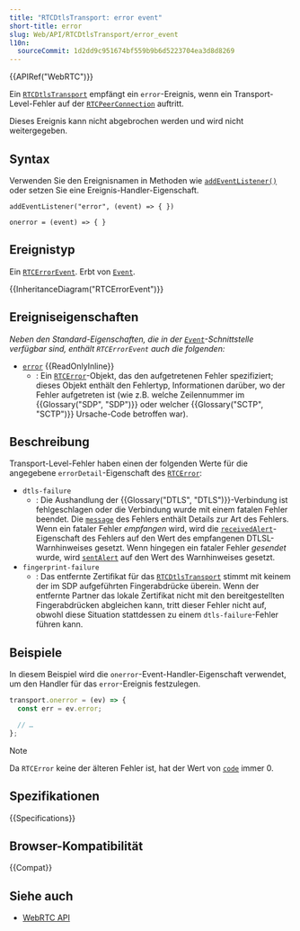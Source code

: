 ```yaml
---
title: "RTCDtlsTransport: error event"
short-title: error
slug: Web/API/RTCDtlsTransport/error_event
l10n:
  sourceCommit: 1d2dd9c951674bf559b9b6d5223704ea3d8d8269
---
```


{{APIRef("WebRTC")}}

Ein [`RTCDtlsTransport`](/de/docs/Web/API/RTCDtlsTransport) empfängt ein `error`-Ereignis, wenn ein Transport-Level-Fehler auf der [`RTCPeerConnection`](/de/docs/Web/API/RTCPeerConnection) auftritt.

Dieses Ereignis kann nicht abgebrochen werden und wird nicht weitergegeben.

## Syntax

Verwenden Sie den Ereignisnamen in Methoden wie [`addEventListener()`](/de/docs/Web/API/EventTarget/addEventListener) oder setzen Sie eine Ereignis-Handler-Eigenschaft.

```js-nolint
addEventListener("error", (event) => { })

onerror = (event) => { }
```

## Ereignistyp

Ein [`RTCErrorEvent`](/de/docs/Web/API/RTCErrorEvent). Erbt von [`Event`](/de/docs/Web/API/Event).

{{InheritanceDiagram("RTCErrorEvent")}}

## Ereigniseigenschaften

_Neben den Standard-Eigenschaften, die in der [`Event`](/de/docs/Web/API/Event)-Schnittstelle verfügbar sind, enthält `RTCErrorEvent` auch die folgenden:_

- [`error`](/de/docs/Web/API/RTCErrorEvent/error) {{ReadOnlyInline}}
  - : Ein [`RTCError`](/de/docs/Web/API/RTCError)-Objekt, das den aufgetretenen Fehler spezifiziert; dieses Objekt enthält den Fehlertyp, Informationen darüber, wo der Fehler aufgetreten ist (wie z.B. welche Zeilennummer im {{Glossary("SDP", "SDP")}} oder welcher {{Glossary("SCTP", "SCTP")}} Ursache-Code betroffen war).

## Beschreibung

Transport-Level-Fehler haben einen der folgenden Werte für die angegebene `errorDetail`-Eigenschaft des [`RTCError`](/de/docs/Web/API/RTCError):

- `dtls-failure`
  - : Die Aushandlung der {{Glossary("DTLS", "DTLS")}}-Verbindung ist fehlgeschlagen oder die Verbindung wurde mit einem fatalen Fehler beendet. Die [`message`](/de/docs/Web/API/DOMException/message) des Fehlers enthält Details zur Art des Fehlers. Wenn ein fataler Fehler _empfangen_ wird, wird die [`receivedAlert`](/de/docs/Web/API/RTCError/receivedAlert)-Eigenschaft des Fehlers auf den Wert des empfangenen DTLSL-Warnhinweises gesetzt. Wenn hingegen ein fataler Fehler _gesendet_ wurde, wird [`sentAlert`](/de/docs/Web/API/RTCError/sentAlert) auf den Wert des Warnhinweises gesetzt.
- `fingerprint-failure`
  - : Das entfernte Zertifikat für das [`RTCDtlsTransport`](/de/docs/Web/API/RTCDtlsTransport) stimmt mit keinem der im SDP aufgeführten Fingerabdrücke überein. Wenn der entfernte Partner das lokale Zertifikat nicht mit den bereitgestellten Fingerabdrücken abgleichen kann, tritt dieser Fehler nicht auf, obwohl diese Situation stattdessen zu einem `dtls-failure`-Fehler führen kann.

## Beispiele

In diesem Beispiel wird die `onerror`-Event-Handler-Eigenschaft verwendet, um den Handler für das `error`-Ereignis festzulegen.

```js
transport.onerror = (ev) => {
  const err = ev.error;

  // …
};
```

> [!NOTE]
> Da `RTCError` keine der älteren Fehler ist, hat der Wert von [`code`](/de/docs/Web/API/DOMException/code) immer 0.

## Spezifikationen

{{Specifications}}

## Browser-Kompatibilität

{{Compat}}

## Siehe auch

- [WebRTC API](/de/docs/Web/API/WebRTC_API)
